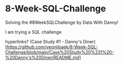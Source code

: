 # 8-Week-SQL-Challenge
Solving the #8WeekSQLChallenge by Data With Danny!

I am trying a SQL challenge

hyperlinks?
(Case Study #1 - Danny's Diner)[https://github.com/yeonjibaek/8-Week-SQL-Challenge/blob/main/Case%20Study%20%231%20-%20Danny's%20Diner/README.md]

